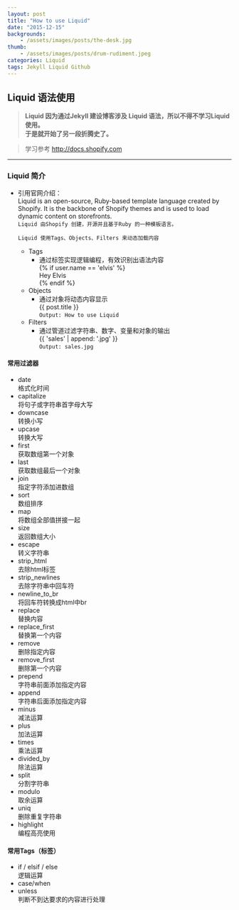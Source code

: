 ```yaml
---
layout: post
title: "How to use Liquid"
date: "2015-12-15"
backgrounds:
    - /assets/images/posts/the-desk.jpg
thumb: 
    - /assets/images/posts/drum-rudiment.jpeg
categories: Liquid
tags: Jekyll Liquid Github
---
```


## Liquid 语法使用


> **Liquid 因为通过Jekyll 建设博客涉及 Liquid 语法，所以不得不学习Liquid 使用。  
	于是就开始了另一段折腾史了。**

> 学习参考 http://docs.shopify.com 

----

### Liquid 简介

- 引用官网介绍：  
	Liquid is an open-source, Ruby-based template language created by Shopify. It is the backbone of Shopify themes and is used to load dynamic content on storefronts.  
	`Liquid 由Shopify 创建，开源并且基于Ruby 的一种模板语言。`

	`Liquid 使用Tags、Objects、Filters 来动态加载内容`

	- Tags
		* 通过标签实现逻辑编程，有效识别出语法内容  
		  &#123;% if user.name == 'elvis' %&#125;  
		    Hey Elvis  
		  &#123;% endif %}
	- Objects
		* 通过对象将动态内容显示  
		  &#123;{ post.title }}  
		  `Output: How to use Liquid`
	- Filters
		* 通过管道过滤字符串、数字、变量和对象的输出  
		  &#123;{ 'sales' | append: '.jpg' }}  
		  `Output: sales.jpg`

#### 常用过滤器
- date  
	格式化时间
- capitalize  
	将句子或字符串首字母大写
- downcase  
	转换小写
- upcase  
	转换大写
- first  
	获取数组第一个对象
- last  
	获取数组最后一个对象
- join  
	指定字符添加进数组
- sort  
	数组排序
- map  
	将数组全部值拼接一起
- size  
	返回数组大小
- escape  
	转义字符串
- strip_html  
	去除html标签
- strip_newlines  
	去除字符串中回车符
- newline_to_br  
	将回车符转换成html中br
- replace  
	替换内容
- replace_first  
	替换第一个内容
- remove  
	删除指定内容
- remove_first  
	删除第一个内容
- prepend  
	字符串前面添加指定内容
- append  
	字符串后面添加指定内容
- minus  
	减法运算
- plus  
	加法运算
- times  
	乘法运算
- divided_by  
	除法运算
- split  
	分割字符串
- modulo  
	取余运算
- uniq  
	删除重复字符串
- highlight  
	编程高亮使用

#### 常用Tags（标签）
- if / elsif / else  
	逻辑运算
- case/when  
- unless  
	判断不到达要求的内容进行处理
